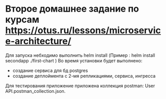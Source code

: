 # Второе домашнее задание по курсам https://otus.ru/lessons/microservice-architecture/

Для запуска небходимо выполнить helm install  (Пример : helm install secondapp ./first-chart )
Во время установки будет выполнено:
- создание сервиса для бд postgres
- создание деплоймента с 2-мя репликациями, сервиса, ингресса

Для тестирования приложение приложена коллекция postman: User API.postman_collection.json.
